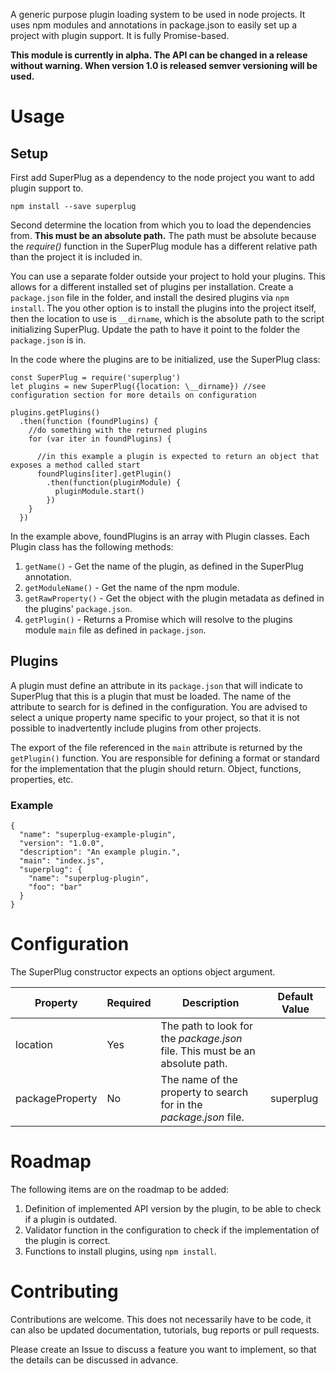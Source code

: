 A generic purpose plugin loading system to be used in node projects. It uses npm modules
and annotations in package.json to easily set up a project with plugin support. It is fully Promise-based.

**This module is currently in alpha. The API can be changed in a release without
warning. When version 1.0 is released semver versioning will be used.**

# Usage

## Setup

First add SuperPlug as a dependency to the node project you want to add plugin support to.

    npm install --save superplug

Second determine the location from which you to load the dependencies from. **This must be
an absolute path.** The path must be absolute because the _require()_ function in the
SuperPlug module has a different relative path than the project it is included in.

You can use a separate folder outside your project to hold your plugins. This allows for a different
installed set of plugins per installation. Create a `package.json` file in the folder, and install
the desired plugins via `npm install`. The you other option is to install the plugins into the project
itself, then the location to use is `__dirname`, which is the absolute path to the script
initializing SuperPlug. Update the path to have it point to the folder the `package.json` is in.

In the code where the plugins are to be initialized, use the SuperPlug class:

    const SuperPlug = require('superplug')
    let plugins = new SuperPlug({location: \__dirname}) //see configuration section for more details on configuration

    plugins.getPlugins()
      .then(function (foundPlugins) {
        //do something with the returned plugins
        for (var iter in foundPlugins) {

          //in this example a plugin is expected to return an object that exposes a method called start
          foundPlugins[iter].getPlugin()
            .then(function(pluginModule) {
              pluginModule.start()
            })
        }
      })

In the example above, foundPlugins is an array with Plugin classes. Each Plugin class
has the following methods:

1. `getName()` - Get the name of the plugin, as defined in the SuperPlug annotation.
2. `getModuleName()` - Get the name of the npm module.
3. `getRawProperty()` - Get the object with the plugin metadata as defined in the plugins' `package.json`.
4. `getPlugin()` - Returns a Promise which will resolve to the plugins module `main` file as defined in `package.json`.


## Plugins

A plugin must define an attribute in its `package.json` that will indicate to SuperPlug that this
is a plugin that must be loaded. The name of the attribute to search for is defined in
the configuration. You are advised to select a unique property name specific to your project,
so that it is not possible to inadvertently include plugins from other projects.

The export of the file referenced in the `main` attribute is returned by the `getPlugin()`
function. You are responsible for defining a format or standard for the implementation
that the plugin should return. Object, functions, properties, etc.

### Example

```
{
  "name": "superplug-example-plugin",
  "version": "1.0.0",
  "description": "An example plugin.",
  "main": "index.js",
  "superplug": {
    "name": "superplug-plugin",
    "foo": "bar"
  }
}
```

# Configuration

The SuperPlug constructor expects an options object argument.

| Property | Required | Description | Default Value |
| -------- |-------- |----------- | ------------- |
| location | Yes | The path to look for the _package.json_ file. This must be an absolute path. | |
| packageProperty | No | The name of the property to search for in the _package.json_ file. | superplug |

# Roadmap

The following items are on the roadmap to be added:

1. Definition of implemented API version by the plugin, to be able to check if a plugin is outdated.
2. Validator function in the configuration to check if the implementation of the plugin is correct.
3. Functions to install plugins, using `npm install`.

# Contributing

Contributions are welcome. This does not necessarily have to be code, it can also be updated documentation,
tutorials, bug reports or pull requests.

Please create an Issue to discuss a feature you want to implement, so that the details
can be discussed in advance.

